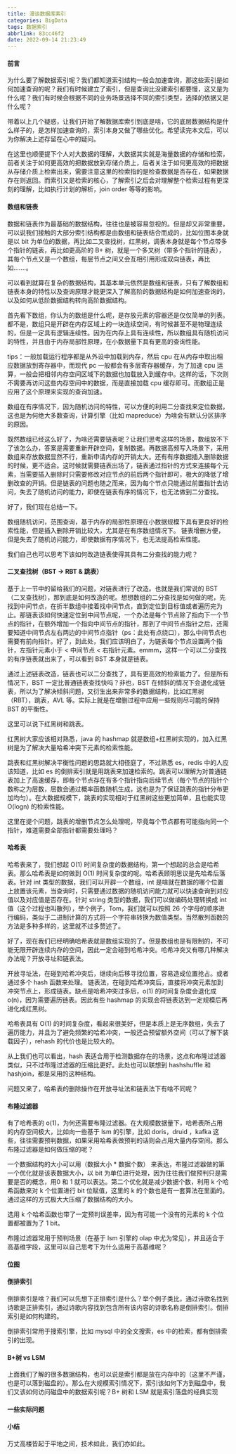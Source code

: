 ```yaml
---
title: 漫谈数据库索引
categories: BigData
tags: 数据索引
abbrlink: 83cc46f2
date: 2022-09-14 21:23:49
---
```


#### 前言

为什么要了解数据索引呢？我们都知道索引结构一般会加速查询，那这些索引是如何加速查询的呢？我们有时候建立了索引，但是查询比没建索引都要慢，这又是为什么呢？我们有时候会根据不同的业务场景选择不同的索引类型，选择的依据又是什么呢？

带着以上几个疑惑，让我们开始了解数据库索引到底是啥，它的底层数据结构是什么样子的，是怎样加速查询的，索引本身又做了哪些优化。希望读完本文后，可以为你解决上述存留在心中的疑问。

在这里也顺便提下个人对大数据的理解，大数据其实就是海量数据的存储和检索，前者关注于如何更高效的把数据放到存储介质上，后者关注于如何更高效的把数据从存储介质上检索出来，需要注意这里的检索指的是检查数据是否存在，如果数据存在则返回。而索引又是检索的核心，了解索引之后会对理解整个检索过程有更深刻的理解，比如执行计划的解析，join order 等等的影响。
<!--more-->

#### 数组和链表

数据和链表作为最基础的数据结构，往往也是被容易忽视的。但是却又非常重要，可以说我们接触的大部分索引结构都是由数组和链表结合而成的，比如位图本身就是以 bit 为单位的数据，再比如二叉查找树，红黑树，调表本身就是每个节点带多个指针的链表，再比如更高阶的 B+ 树，就是一个多叉树（带多个指针的链表），其每个节点又是一个数组，每层节点之间又会互相引用形成双向链表，再比如.......。

可以看到就算在复杂的数据结构，其基本单元依然是数组和链表，只有了解数组和链表本身的特性以及查询原理才能更深入了解高阶的数据结构是如何加速查询的，以及如何从低阶数据结构转向高阶数据结构。

首先看下数组，你认为的数组是什么呢，是存放元素的容器还是仅仅简单的列表。都不是，数组只是开辟在内存区域上的一块连续空间，有时候甚至不是物理连续的，但是一定具有逻辑连续性。因为在内存上具有连续性，所以数组具有随机访问的特性，并且由于内存局部性原理，在小数据量下具有更高的查询性能。

tips：一般加载运行程序都是从外设中加载到内存，然后 cpu 在从内存中取出相应数据放到寄存器中，而现代 pc 一般都会有多层寄存器缓存，为了加速 cpu 运算，一般会把相邻内存空间区域下的数据也加载放入到缓存中。这样的话，下次则不需要再访问这些内存空间中的数据，而是直接加载 cpu 缓存即可。而数组正是应用了这个原理来实现的查询加速。

数组在有序情况下，因为随机访问的特性，可以方便的利用二分查找来定位数据，这也是为何绝大多数查询，计算引擎（比如 mapreduce）为啥会有默认分区排序的原因。

既然数组已经这么好了，为啥还需要链表呢？让我们思考这样的场景，数组放不下了该怎么办，答案是需要重新开辟空间，复制数据。再数据高频写入场景下，采用数组来存放数据显然不行，重新申请内存的开销太大。还有有序数据插入删除数据的时候，更不适合。这时候就需要链表出场了，链表通过指针的方式来连接每个元素，当需要插入删除时只需要修改对应节点的前后两个指针即可，极大的降低了增删改查的开销。但是链表的问题也随之而来，因为每个节点只能通过前置指针去访问，失去了随机访问的能力，即使在链表有序的情况下，也无法做到二分查找。

好了，我们现在总结一下。

数组随机访问，范围查询，基于内存的局部性原理在小数据规模下具有更良好的检索性能，但是插入删除开销比较大，尤其是在有序数组情况下。
链表增删方便，但是失去了随机访问能力，即使数据有序情况下，也无法提高检索性能。

我们自己也可以思考下该如何改造链表使得其具有二分查找的能力呢？

#### 二叉查找树（BST → RBT & 跳表）

基于上一节中的留给我们的问题，对链表进行了改造。也就是我们常说的 BST（二叉查找树），那到底是如何改造的呢。想想数组的二分查找是如何做的呢，先找到中间节点，在折半数组中接着找中间节点，直到定位到目标值或者遍历完为止。那链表该如何快速定位到中间节点呢，一个办法是每个节点除了指向下一个节点的指针，在额外增加一个指向中间节点的指针，那到了中间节点指针之后，还需要知道中间节点左右两边的中间节点指针（ps：此处有点绕口），那么中间节点也需要有前向指针。好了，到此处，我们应该明白了，为链表每个节点设置两个指针，左指针元素小于 < 中间节点 < 右指针元素。emmm，这样一个可以二分查找的有序链表就出来了，可以看到 BST 本身就是链表。

通过上述链表改造，链表也可以二分查找了，具有更高效的检索能力了。但是所有情况下，BST 一定比普通链表查找快吗？非也，BST 在倾斜的情况下会退化成链表，所以为了解决倾斜问题，又衍生出来非常多的数据结构，比如红黑树（RBT），跳表，AVL 等。实际上就是在增删过程中应用一些规则尽可能的保持 BST 的平衡性。

这里可以说下红黑树和跳表。

红黑树大家应该相对熟悉，java 的 hashmap 就是数组+红黑树实现的，加入红黑树是为了解决大量哈希冲突下元素的检索性能。

跳表和红黑树解决平衡性问题的思路就大相径庭了，不过熟悉 es，redis 中的人应该知道，比如 es 的倒排索引就是用跳表来加速检索的。跳表可以理解为对普通链表加上了高速缓存，即每个节点存在有多个指针指向后续节点（每个节点的指针个数称之为层数，层数会通过概率函数随机生成，这也是为了保证跳表的指针分布更加均匀）。在大数据规模下，跳表的实现相对于红黑树这些更加简单，且也能实现 O(logn) 的检索性能。

这里在提个问题，跳表的增删节点怎么处理呢，毕竟每个节点都有可能指向同一个指针，难道需要全部指针都需要处理吗？

#### 哈希表

哈希表来了，我们想起 O(1) 时间复杂度的数据结构，第一个想起的总会是哈希表。那么哈希表是如何做到 O(1) 时间复杂度的呢。哈希表顾明思议是先哈希后落表。针对 int 类型的数据，我们可以开辟一个数组，int 是啥就在数据的哪个位置上放置该元素，当查询时，只需要通过数据的随机访问能力就可以快速查询到对应值以及对应值是否存在。针对 string 类型的数据，我们可以做编码处理转换成 int 值（这个过程也叫散列），举个例子，Tom，我们就可以按照 26 个字母的顺序进行编码，类似于二进制计算的方式将一个字符串转换为数值类型。当然散列函数的方法是多种多样的，这里就不过多赘述了。

好了，现在我们已经明确哈希表就是数组实现的了。但是数组也是有限制的，不可能无限开辟连续内存的空间，因此一定会碰到哈希冲突。哈希冲突又有哪几种解决办法呢？开放寻址和链表法。

开放寻址法，在碰到哈希冲突后，继续向后移寻找位置，容易造成位置抢占。或者通过多个 hash 函数来处理。
链表法，在碰到哈希冲突后，直接将冲突元素加到冲突节点上，形成链表。缺点是哈希冲突过多后，o(1) 的时间复杂度会退化成 o(n)，因为需要遍历链表。因此有些 hashmap 的实现会将链表达到一定规模后再进化成红黑树。

哈希表具有 O(1) 的时间复杂度，看起来很美好，但是本质上是无序数组，失去了遍历能力，并且为了避免频繁的哈希冲突，一般还会预留额外空间（可以了解下装载因子），rehash 的代价也是比较大的。

从上我们也可以看出，hash 表适合用于检测数据存在的场景，这点和布隆过滤器类似，只不过布隆过滤器的压缩比更好。此处也可以联想到 hashshuffle 和 hashjoin，都是采用的这种结构。

问题又来了，哈希表的删除操作在开放寻址法和链表法下有啥不同呢？

#### 布隆过滤器

有了哈希表的 o(1)，为何还需要布隆过滤器。在大规模数据量下，哈希表所占用的内存空间极大，比如向一些基于 lsm 的引擎，比如 doris，druid ，kafka 这些，往往需要预判数据，如果采用哈希表做预判的话则会占用大量内存空间。那么布隆过滤器是如何做压缩的呢？

一个数据结构的大小可以用（数据大小 * 数据个数） 来表达，布隆过滤器做的第一个优化就是该表数据大小，以 bit 为单位进行处理，因为往往我们做预判只是需要是否的概念，用0 和 1 就可以表达。第二个优化就是减少数据个数，利用 k 个哈希函数来对 k 个位置进行 bit 位赋值，这里的 k 的个数也是有一套算法在里面的。通过这样的方式极大大压缩了数据结构的大小。

选用 k 个哈希函数也带了一定预判误差率，因为有可能一个没有的元素的 k 个位置都被置为了 1 bit。

布隆过滤器常用于预判场景（在基于 lsm 引擎的 olap 中尤为常见），并且适合于高基维字段，这里可以自己思考下为什么适用于高基维呢？

#### 位图

#### 倒排索引

倒排索引是啥？我们可以先想下正排索引是什么？举个例子类比，通过诗歌名找到诗歌是正排索引，通过诗歌内容找到包含所有该内容的诗歌名称是倒排索引。倒排索引是如何构建的。

倒排索引常用于搜索引擎，比如 mysql 中的全文搜索，es 中的检索，都有倒排索引的出现。

#### B+树 vs LSM

上面我们了解的很多数据结构，也可以说是索引都是放在内存中的（这里不严谨，也是可以落到磁盘的）。那么在大规模索引情况下，索引该如何下方到磁盘中，我们又该如何访问磁盘中的数据索引呢？B+ 树和 LSM 就是索引落盘的经典实现

#### 一些实际问题

#### 小结
万丈高楼皆起于平地之间，技术如此，我们亦如此。

